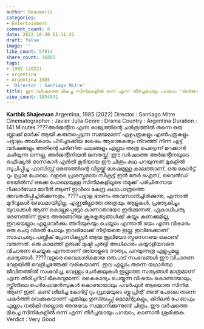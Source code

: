 ```yaml
---
author: Beaumaris
categories:
- Entertainment
comment_count: 0
date: 2022-10-30 11:11:41
draft: false
image: ''
like_count: 57814
share_count: 16891
tags:
- 1985 (2022)
- argentina
- Argentina 1985
- 'Director : Santiago Mitre'
title: ഈ വർഷത്തെ മികച്ച സിനിമകളിൽ ഒന്ന് എന്ന് തീർച്ചയായും പറയാം 'അർജന്റീന 1985'
view_count: 1854931
---
```


**Karthik Shajeevan** Argentina, 1985 (2022) Director : Santiago Mitre Cinematographer : Javier Julia Genre : Drama Country : Argentina Duration : 141 Minutes ????അർജന്റീന എന്ന രാജ്യത്തിന്റെ ചരിത്രത്തിൽ തന്നെ ഒരു ബ്ലാക്ക് മാർക് ആയി കരുതപ്പെടുന്ന സമയമാണ് എഴുപതുകളും എൺപതുകളും. പട്ടാളം അധികാരം പിടിച്ചടക്കിയ ശേഷം ആരാജകത്വം നിറഞ്ഞ് നിന്ന എട്ട് വർഷങ്ങളും അതിന്റെ പരിണിത ഫലങ്ങളും എല്ലാം അത്ര പെട്ടെന്ന് മറക്കാൻ കഴിയുന്ന ഒന്നല്ല, അർജന്റീനിയൻ ജനതയ്ക്ക്. ഈ വർഷത്തെ അർജന്റീനയുടെ ഒഫീഷ്യൽ ഓസ്‌കാർ എൻട്രി കൂടിയായ ഈ ചിത്രം കഥ പറയുന്നത് മുകളിൽ സൂചിപ്പിച്ച ഫാസിസ്റ്റ് ഭരണത്തിന്റെ വീഴ്ചയ്ക്ക് ശേഷമുള്ള കാലത്താണ്, ഒരു കോർട്ട് റൂം ഡ്രാമ പോലെ. വളരെ പ്രശസ്തമായ സീക്രട്ട് ഇൻ തേർ ഐസ്, വൈൽഡ് ടെയിൽസ് ഒക്കെ പോലെയുള്ള സിനിമകളിലൂടെ നമുക്ക് പരിചിതനായ റിക്കാർഡോ മാറിൻ ആണ് ഇവിടെ കേന്ദ്ര കഥാപാത്രത്തെ അവതരിപ്പിച്ചിരിക്കുന്നതും. ????പട്ടാള ഭരണം അവസാനിച്ചിരിക്കുന്നു, എന്നാൽ മുറിവുകൾ ബേധമായിട്ടില്ല. എണ്ണമില്ലാത്ത അത്രയും ആളുകൾ, പ്രത്യേകിച്ചും യുവാക്കൾ ആണ് കൊല്ലപ്പെട്ടോ കാണാതായോ ഇരിക്കുന്നത്. ഏകാധിപത്യ ഭരണത്തിന് ഇടെ അരങ്ങേറിയ ക്രൂരകൃത്യങ്ങൾക്ക് കയ്യും കണക്കുമില്ല, ഇവയെല്ലാം എല്ലാവർക്കും അറിയുകയും ചെയ്യാം എന്നാൽ ഭയം എന്ന വികാരം ഒരു ചെറു വിരൽ പോലും ഇവരിലേക്ക് നീട്ടിയതെ ഇല്ല. ഇവിടേക്കാണ് സാഹചര്യം പബ്ലിക് പ്രോസിക്യുട്ടർ ആയ ജൂലിയോ സ്ട്രസെറയെ കൊണ്ട് വരുന്നത്. ഒരു കാലത്ത് ഉരുക്ക് മുഷ്ടി ചുരുട്ടി അധികാരം കയ്യാളിയവരെ വിചാരണ ചെയ്യുക എന്നതാണ് അയാളുടെ ദൗത്യം, പറയുന്നത്ര എളുപ്പമല്ല കാര്യങ്ങൾ. ????വളരെ വൈകാരികമായ ഒരുപാട് സംഭവങ്ങൾ ഈ വിചാരണ വേളയിൽ വെളിച്ചത്തേക്ക് വരികയാണ്. ഇവ എല്ലാം തന്നെ യഥാർത്ഥ ജീവിതത്തിൽ സംഭവിച്ച, വെള്ളം ചേർക്കലുകൾ ഇല്ലാത്ത സത്യങ്ങൾ മാത്രമാണ് എന്ന തിരിച്ചറിവ് ഭീകരവുമാണ്. കൈകാര്യം ചെയ്യുന്ന വിഷയം കൊണ്ടായാലും, സ്ക്രീനിലെ പെർഫോമൻസുകൾ കൊണ്ടായാലും പവർഫുൾ ആയൊരു സിനിമ ആണ് ഇത്. കണ്ട് ശീലിച്ച കോർട്ട് റൂം ഡ്രാമയുടെ ബ്ലൂ പ്രിന്റ് അത് പോലെ തന്നെ പകർത്തി വെക്കുകയാണ് എങ്കിലും ഗൂസ്ബംപ്സ് മൊമന്റുകളും, കിടിലൻ പേ ഓഫും എല്ലാം നൽകി നല്ലൊരു അനുഭവം സമ്മാനിക്കുന്നുണ്ട് ചിത്രം. ഈ വർഷത്തെ മികച്ച സിനിമകളിൽ ഒന്ന് എന്ന് തീർച്ചയായും പറയാം, കാണാൻ ശ്രമിക്കുക. Verdict : Very Good